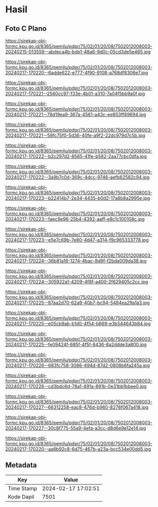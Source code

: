 # Hasil

## Foto C Plano

https://sirekap-obj-formc.kpu.go.id/8365/pemilu/pdpr/75/02/01/20/08/7502012008003-20240215-013559--abdeca4b-bde1-48a6-9d0c-05cd3de5e465.jpg

https://sirekap-obj-formc.kpu.go.id/8365/pemilu/pdpr/75/02/01/20/08/7502012008003-20240217-170220--6adde622-e777-4f90-9108-a768df8306e7.jpg

https://sirekap-obj-formc.kpu.go.id/8365/pemilu/pdpr/75/02/01/20/08/7502012008003-20240217-170221--2560cc97-f33e-4b01-a310-7a04f5bb9a0f.jpg

https://sirekap-obj-formc.kpu.go.id/8365/pemilu/pdpr/75/02/01/20/08/7502012008003-20240217-170221--78d19ea9-367a-4561-a43c-ee853ff89694.jpg

https://sirekap-obj-formc.kpu.go.id/8365/pemilu/pdpr/75/02/01/20/08/7502012008003-20240217-170221--59fc75f0-5d36-40fe-a9f2-22dc979d7c5b.jpg

https://sirekap-obj-formc.kpu.go.id/8365/pemilu/pdpr/75/02/01/20/08/7502012008003-20240217-170222--b2c297d2-8565-41fe-b582-2aa77cbc0dfa.jpg

https://sirekap-obj-formc.kpu.go.id/8365/pemilu/pdpr/75/02/01/20/08/7502012008003-20240217-170222--3a9b7c0d-369c-4dcc-9746-aefb62582c94.jpg

https://sirekap-obj-formc.kpu.go.id/8365/pemilu/pdpr/75/02/01/20/08/7502012008003-20240217-170223--b22414b7-2e34-4435-b0d2-17a8b8a2995e.jpg

https://sirekap-obj-formc.kpu.go.id/8365/pemilu/pdpr/75/02/01/20/08/7502012008003-20240217-170223--faec9e96-25b4-4392-aaff-e8c1c100108c.jpg

https://sirekap-obj-formc.kpu.go.id/8365/pemilu/pdpr/75/02/01/20/08/7502012008003-20240217-170223--e5e7c69b-7e80-4d47-a314-f9c965333778.jpg

https://sirekap-obj-formc.kpu.go.id/8365/pemilu/pdpr/75/02/01/20/08/7502012008003-20240217-170224--36b81a16-1274-4bac-8d9f-f2bda009da38.jpg

https://sirekap-obj-formc.kpu.go.id/8365/pemilu/pdpr/75/02/01/20/08/7502012008003-20240217-170224--305922a1-4209-4f8f-a400-2f629405c2cc.jpg

https://sirekap-obj-formc.kpu.go.id/8365/pemilu/pdpr/75/02/01/20/08/7502012008003-20240217-170225--87aa2d70-62a9-40b7-bc94-5484ea29a1a3.jpg

https://sirekap-obj-formc.kpu.go.id/8365/pemilu/pdpr/75/02/01/20/08/7502012008003-20240217-170225--e05cb9ab-b1d0-4f54-b669-e3b544643b84.jpg

https://sirekap-obj-formc.kpu.go.id/8365/pemilu/pdpr/75/02/01/20/08/7502012008003-20240217-170225--fe09424f-685f-4f5f-8436-8a2ddde3a800.jpg

https://sirekap-obj-formc.kpu.go.id/8365/pemilu/pdpr/75/02/01/20/08/7502012008003-20240217-170226--683fc758-3086-494d-87d2-0808b6fa245a.jpg

https://sirekap-obj-formc.kpu.go.id/8365/pemilu/pdpr/75/02/01/20/08/7502012008003-20240217-170226--cd3bdc6d-78a1-491a-891b-0e31bb1bbee0.jpg

https://sirekap-obj-formc.kpu.go.id/8365/pemilu/pdpr/75/02/01/20/08/7502012008003-20240217-170227--66312258-eac8-476d-b960-8278f067a418.jpg

https://sirekap-obj-formc.kpu.go.id/8365/pemilu/pdpr/75/02/01/20/08/7502012008003-20240217-170227--30c8f775-55a9-4efa-a3cc-d8d6e9e12e14.jpg

https://sirekap-obj-formc.kpu.go.id/8365/pemilu/pdpr/75/02/01/20/08/7502012008003-20240217-170220--aa6b92c8-6d75-467b-a23a-bcc534e00dd5.jpg


## Metadata

| Key        | Value               |
| ---------- | ------------------- |
| Time Stamp | 2024-02-17 17:02:51 |
| Kode Dapil | 7501                |



